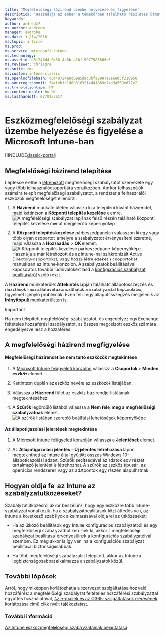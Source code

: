 ```yaml
---
title: "Megfelelőségi házirend üzembe helyezése és figyelése"
description: "Használja az ebben a témakörben található részletes útmutatót az eszközmegfelelőségi szabályzat üzembe helyezéséhez és figyeléséhez."
keywords: 
author: andredm7
ms.author: andredm
manager: angrobe
ms.date: 11/14/2016
ms.topic: article
ms.prod: 
ms.service: microsoft-intune
ms.technology: 
ms.assetid: d8f246d4-0d86-4c8b-a1bf-9977985506d8
ms.reviewer: chrisgre
ms.suite: ems
ms.custom: intune-classic
ms.openlocfilehash: d0d48724a8c09a5dac0bfa2987a1eee05f218950
ms.sourcegitcommit: 34cfebfc1d8b81032f4d41869d74dda559e677e2
ms.translationtype: HT
ms.contentlocale: hu-HU
ms.lasthandoff: 07/01/2017
---
```

# <a name="deploy-and-monitor-a-device-compliance-policy-in-microsoft-intune"></a>Eszközmegfelelőségi szabályzat üzembe helyezése és figyelése a Microsoft Intune-ban

[!INCLUDE[classic-portal](../includes/classic-portal.md)]

## <a name="deploy-a-compliance-policy"></a>Megfelelőségi házirend telepítése
Léptesse életbe a [létrehozott](create-a-device-compliance-policy-in-microsoft-intune.md) megfelelőségi szabályzatot szervezete egy vagy több felhasználócsoportjára vonatkozóan. Amikor felhasználók számára telepít megfelelőségi szabályzatot, a rendszer a felhasználói eszközök megfelelőségét ellenőrzi.

1.  A **Házirend** munkaterületen válassza ki a telepíteni kívánt házirendet, majd kattintson a **Központi telepítés kezelése** elemre.
![A megfelelőségi szabályzat lapjának felső részén található Központi telepítés kezelése menüt megjelenítő képernyőkép](./media/intune-sa-3c-deploy-compliance-policy2.png)

2.  A **Központi telepítés kezelése** párbeszédpanelen válasszon ki egy vagy több olyan csoportot, amelyre a szabályzatot érvényesíteni szeretné, majd válassza a **Hozzáadás** > **OK** elemet.
![A Központi telepítés kezelése párbeszédpanel képernyőképe](./media/intune-sa-3d-deploy-compliance-policy3-Manage.png) Használja a már létrehozott és az Intune-nal szinkronizált Active Directory-csoportokat, vagy hozza létre ezeket a csoportokat manuálisan az Intune-konzolon. A szabályzatok beállításával kapcsolatos további tudnivalókért lásd a [konfigurációs szabályzat beállításáról](manage-settings-and-features-on-your-devices-with-microsoft-intune-policies.md) szóló részt.

A **Házirend** munkaterület **Áttekintés** lapján található állapotösszegzés és riasztások használatával azonosíthatók a szabályzattal kapcsolatos, figyelmet igénylő problémák. Ezen felül egy állapotösszegzés megjelenik az **Irányítópult** munkaterületen is.

> [!IMPORTANT]
> Ha nem telepített megfelelőségi szabályzatot, és engedélyez egy Exchange feltételes hozzáférési szabályzatot, az összes megcélzott eszköz számára engedélyezve lesz a hozzáférés.

## <a name="monitor-the-compliance-policy"></a>A megfelelőségi házirend megfigyelése

#### <a name="to-view-devices-that-do-not-conform-to-a-compliance-policy"></a>Megfelelőségi házirendet be nem tartó eszközök megtekintése

1.  A [Microsoft Intune felügyeleti konzolon](https://manage.microsoft.com) válassza a **Csoportok** > **Minden eszköz** elemet.

2.  Kattintson duplán az eszköz nevére az eszközök listájában.

3.  Válassza a **Házirend** fület az eszköz házirendjei listájának megtekintéséhez.

4.  A **Szűrők** legördülő listából válassza a **Nem felel meg a megfelelőségi szabályzatnak** elemet.
![A szűrők listában szereplő beállítási lehetőségek képernyőképe](./media/intune-sa-3e-view-device-noncompliance.png)

#### <a name="to-view-the-health-attestation-reports"></a>Az állapotigazolási jelentések megtekintése

1.  A [Microsoft Intune felügyeleti konzolján](https://manage.microsoft.com) válassza a **Jelentések** elemet.

2.  Az **Állapotigazolási jelentés – Új jelentés létrehozása** lapon megtekintheti az Intune által gyűjtött összes Windows 10-állapotigazolási adatot. Szűrők segítségével az adatok egy részét tartalmazó jelentést is létrehozhat. A szűrők az eszköz típusán, az operációs rendszeren vagy az adatpontok egy részén alapulhatnak.

## <a name="how-intune-resolves-policy-conflicts"></a>Hogyan oldja fel az Intune az szabályzatütközéseket?
Szabályzatütközésről akkor beszélünk, hogy egy eszközre több Intune-szabályzat vonatkozik. Ha a szabályzatbeállítások közt átfedés van, az Intune a következő szabályok alkalmazásával oldja fel az ütközéseket:

-   Ha az ütköző beállítások egy Intune konfigurációs szabályzatból és egy megfelelőségi szabályzatból kerülnek ki, akkor a megfelelőségi szabályzat beállításai érvényesülnek a konfigurációs szabályzatéival szemben. Ez még akkor is így van, ha a konfigurációs szabályzat beállításai biztonságosabbak.

-   Ha több megfelelőségi szabályzatot telepített, akkor az Intune a legbiztonságosabbat alkalmazza a szabályzatok közül.

## <a name="next-steps"></a>További lépések
Arról, hogy miképpen korlátozhatja a szervezet szolgáltatásaihoz való hozzáférést a megfelelőségi szabályzat feltételes hozzáférési szabályzattal együttes használatával, [Az e-mailek és az O365-szolgáltatások elérésének korlátozása](restrict-access-to-email-and-o365-services-with-microsoft-intune.md) című cikk nyújt tájékoztatást.


### <a name="see-also"></a>További információ
[Az Intune eszközmegfelelőségi szabályzatainak bemutatása](introduction-to-device-compliance-policies-in-microsoft-intune.md)
